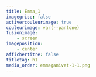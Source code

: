 ```yaml
---
title: Emma_1
imagegrise: false
activercouleurimage: true
couleurimage: var(--pantone)
fusionimage:
    - screen
imageposition:
    - center
affichertitre: false
titletag: h1
media_order: emmaganivet-1-1.png
---
```


